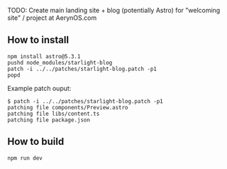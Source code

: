 TODO: Create main landing site + blog (potentially Astro) for "welcoming site" / project at AerynOS.com

## How to install

    npm install astro@5.3.1
    pushd node_modules/starlight-blog
    patch -i ../../patches/starlight-blog.patch -p1
    popd

Example patch ouput:

    $ patch -i ../../patches/starlight-blog.patch -p1
    patching file components/Preview.astro
    patching file libs/content.ts
    patching file package.json

## How to build

    npm run dev
